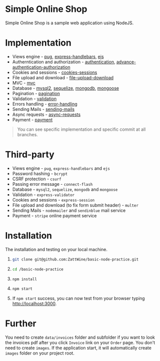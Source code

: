 # Simple Online Shop

Simple Online Shop is a sample web application using NodeJS.

# Implementation

- Views engine - [pug](https://github.com/ZattWine/basic-node-practice/tree/template-engine-pug), [express-handlebars](https://github.com/ZattWine/basic-node-practice/tree/template-engine-handlebars), [ejs](https://github.com/ZattWine/basic-node-practice/tree/template-engine-ejs)
- Autherntication and authorization - [authentication](https://github.com/ZattWine/basic-node-practice/tree/authentication), [advance-authentication-authorization](https://github.com/ZattWine/basic-node-practice/tree/advanced-authentication)
- Cookies and sessions - [cookies-sessions](https://github.com/ZattWine/basic-node-practice/tree/cookies-sessions)
- File upload and download - [file-upload-download](https://github.com/ZattWine/basic-node-practice/tree/file-upload-download)
- MVC - [mvc](https://github.com/ZattWine/basic-node-practice/tree/mvc)
- Database - [mysql2](https://github.com/ZattWine/basic-node-practice/tree/online-shop-mysql2), [sequelize](https://github.com/ZattWine/basic-node-practice/tree/online-shop-sequelize), [mongodb](https://github.com/ZattWine/basic-node-practice/tree/online-shop-mongodb), [mongoose](https://github.com/ZattWine/basic-node-practice/tree/online-shop-mongoose)
- Pagination - [pagination](https://github.com/ZattWine/basic-node-practice/tree/pagination)
- Validation - [validation](https://github.com/ZattWine/basic-node-practice/tree/validation)
- Errors handling - [error-handling](https://github.com/ZattWine/basic-node-practice/tree/error-handling)
- Sending Mails - [sending-mails](https://github.com/ZattWine/basic-node-practice/tree/sending-mails)
- Async requests - [async-requests](https://github.com/ZattWine/basic-node-practice/tree/async-requests)
- Payment - [payment](https://github.com/ZattWine/basic-node-practice/tree/payment)

> You can see specific implementation and specific commit at all branches.

# Third-party

- Views engine - `pug`, `express-handlebars` and `ejs` 
- Password hashing - `bcrypt`
- CSRF protection - `csurf`
- Passing error message - `connect-flash`
- Database -  `mysql2`, `sequelize`, `mongodb` and `mongoose`
- Validation - `express-validator`
- Cookies and sessions - `express-session`
- File upload and download (to fix form submit header) - `multer`
- Sending Mails - `nodemailer` and `sendinblue` mail service
- Payment - `stripe` online payment service

# Installation

The installation and testing on your local machine.

1. ```bash
   git clone git@github.com:ZattWine/basic-node-practice.git
   ```

2. ```bash
   cd /basic-node-practice
   ```

3. ```bash
   npm install
   ```

4. ```bash
   npm start
   ```

5. If `npm start` success, you can now test from your browser typing [http://localhost:3000](http://localhost:3000).

# Further

You need to create `data/invoices` folder and subfolder if you want to look the invoices pdf after you click `Invoice` link on your `Order` page. You don't need to create `images`. If the application start, it will automatically create `images` folder on your project root.

